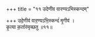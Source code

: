 +++
title = "११ उदेणीव वारण्यऽभिस्कन्दम्"

+++
उदे॒णीव॑ वार॒ण्यऽभि॒स्कन्दं॑ मृ॒गीव॑ ।  
कृ॒त्या क॒र्तार॑मृच्छतु ॥११॥  